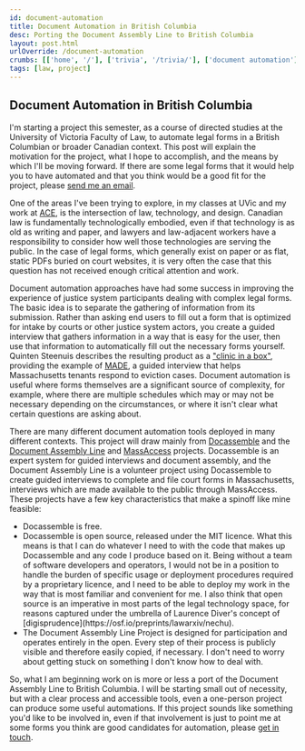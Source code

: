 ```yaml
---
id: document-automation
title: Document Automation in British Columbia
desc: Porting the Document Assembly Line to British Columbia
layout: post.html
urlOverride: /document-automation
crumbs: [['home', '/'], ['trivia', '/trivia/'], ['document automation']]
tags: [law, project]
---
```


Document Automation in British Columbia
---------------------------------------

I'm starting a project this semester, as a course of directed studies at the University of Victoria Faculty of Law, to automate legal forms in a British Columbian or broader Canadian context. This post will explain the motivation for the project, what I hope to accomplish, and the means by which I'll be moving forward. If there are some legal forms that it would help you to have automated and that you think would be a good fit for the project, please [send me an email](mailto:%6De@woh%61%6E%6Cey.com).

One of the areas I've been trying to explore, in my classes at UVic and my work at [ACE](http://www.uvicace.com), is the intersection of law, technology, and design. Canadian law is fundamentally technologically embodied, even if that technology is as old as writing and paper, and lawyers and law-adjacent workers have a responsibility to consider how well those technologies are serving the public. In the case of legal forms, which generally exist on paper or as flat, static PDFs buried on court websites, it is very often the case that this question has not received enough critical attention and work.

Document automation approaches have had some success in improving the experience of justice system participants dealing with complex legal forms. The basic idea is to separate the gathering of information from its submission. Rather than asking end users to fill out a form that is optimized for intake by courts or other justice system actors, you create a guided interview that gathers information in a way that is easy for the user, then use that information to automatically fill out the necessary forms yourself. Quinten Steenuis describes the resulting product as a ["clinic in a box"](https://medium.com/legal-design-and-innovation/creating-a-clinic-in-a-box-why-i-fell-in-love-with-building-online-legal-apps-8b56a6e0ed1c), providing the example of [MADE](https://gbls.org/MADE), a guided interview that helps Massachusetts tenants respond to eviction cases. Document automation is useful where forms themselves are a significant source of complexity, for example, where there are multiple schedules which may or may not be necessary depending on the circumstances, or where it isn't clear what certain questions are asking about.

There are many different document automation tools deployed in many different contexts. This project will draw mainly from [Docassemble](https://docassemble.org/) and the [Document Assembly Line](https://suffolklitlab.org/doc-assembly-line/) and [MassAccess](https://massaccess.suffolklitlab.org/) projects. Docassemble is an expert system for guided interviews and document assembly, and the Document Assembly Line is a volunteer project using Docassemble to create guided interviews to complete and file court forms in Massachusetts, interviews which are made available to the public through MassAccess. These projects have a few key characteristics that make a spinoff like mine feasible:
<ul>
  <li>Docassemble is free.</li>
  <li>Docassemble is open source, released under the MIT licence. What this means is that I can do whatever I need to with the code that makes up Docassemble and any code I produce based on it. Being without a team of software developers and operators, I would not be in a position to handle the burden of specific usage or deployment procedures required by a proprietary licence, and I need to be able to deploy my work in the way that is most familiar and convenient for me. I also think that open source is an imperative in most parts of the legal technology space, for reasons captured under the umbrella of Laurence Diver's concept of [digisprudence](https://osf.io/preprints/lawarxiv/nechu).</li>
  <li>The Document Assembly Line Project is designed for participation and operates entirely in the open. Every step of their process is publicly visible and therefore easily copied, if necessary. I don't need to worry about getting stuck on something I don't know how to deal with.</li>
</ul>

So, what I am beginning work on is more or less a port of the Document Assembly Line to British Columbia. I will be starting small out of necessity, but with a clear process and accessible tools, even a one-person project can produce some useful automations. If this project sounds like something you'd like to be involved in, even if that involvement is just to point me at some forms you think are good candidates for automation, please [get in touch](mailto:%6De@woh%61%6E%6Cey.com).
